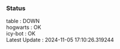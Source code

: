 ### Status


table : DOWN  
hogwarts : OK  
icy-bot : OK  
Latest Update : 2024-11-05 17:10:26.319244
